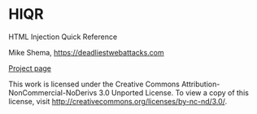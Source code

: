 HIQR
====

HTML Injection Quick Reference

Mike Shema, https://deadliestwebattacks.com

[Project page](http://mutantzombie.github.io/HIQR/hiqr.html)

This work is licensed under the Creative Commons Attribution-NonCommercial-NoDerivs 3.0 Unported License. To view a copy of this license, visit http://creativecommons.org/licenses/by-nc-nd/3.0/.
